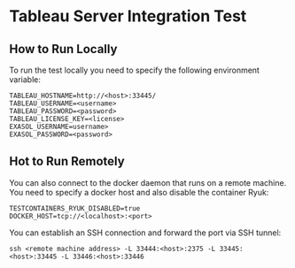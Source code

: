 # Tableau Server Integration Test

## How to Run Locally

To run the test locally you need to specify the following environment variable:

```
TABLEAU_HOSTNAME=http://<host>:33445/
TABLEAU_USERNAME=<username>
TABLEAU_PASSWORD=<password>
TABLEAU_LICENSE_KEY=<license>
EXASOL_USERNAME=username>
EXASOL_PASSWORD=<password>
```

## Hot to Run Remotely

You can also connect to the docker daemon that runs on a remote machine. You need to specify a docker host and also disable the container Ryuk:

```
TESTCONTAINERS_RYUK_DISABLED=true
DOCKER_HOST=tcp://<localhost>:<port>
```

You can establish an SSH connection and forward the port via SSH tunnel:

`ssh <remote machine address> -L 33444:<host>:2375 -L 33445:<host>:33445 -L 33446:<host>:33446`